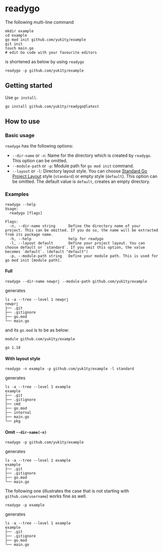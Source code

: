 # readygo

The following multi-line command

```shell
mkdir example
cd example
go mod init github.com/yuk1ty/example
git init
touch main.go
# edit Go code with your favourite editors
```

is shortened as below by using `readygo`

```shell
readygo -p github.com/yuk1ty/example
```

## Getting started

Use `go install`.

```
go install github.com/yuk1ty/readygo@latest
```

## How to use

### Basic usage

`readygo` has the following options:

- `--dir-name` or `-n`: Name for the directory which is created by `readygo`. This option can be omitted.
- `--module-path` or `-p`: Module path for `go mod init` command.
- `--layout` or `-l`: Directory layout style. You can choose [Standard Go Project Layout](https://github.com/golang-standards/project-layout) style (`standard`) or empty style (`default`). This option can be omitted. The default value is `default`, creates an empty directory.

### Examples

```
readygo --help
Usage:
  readygo [flags]

Flags:
  -n, --dir-name string      Define the directory name of your project. This can be omitted. If you do so, the name will be extracted from its package name.
  -h, --help                 help for readygo
  -l, --layout default       Define your project layout. You can choose default or `standard`. If you omit this option, the value becomes `default`. (default "default")
  -p, --module-path string   Define your module path. This is used for go mod init [module path].
```

#### Full

```shell
readygo --dir-name newprj --module-path github.com/yuk1ty/example
```

generates

```shell
ls -a --tree --level 1 newprj
newprj
├── .git
├── .gitignore
├── go.mod
└── main.go
```

and its `go.mod` is to be as below:

```shell
module github.com/yuk1ty/example

go 1.18
```

#### With layout style

```shell
readygo -n example -p github.com/yuk1ty/example -l standard
```

generates

```shell
ls -a --tree --level 1 example
example
├── .git
├── .gitignore
├── cmd
├── go.mod
├── internal
├── main.go
└── pkg
```

#### Omit `--dir-name(-n)`

```shell
readygo -p github.com/yuk1ty/example
```

generates

```shell
ls -a --tree --level 1 example
example
├── .git
├── .gitignore
├── go.mod
└── main.go
```

The following one (illustrates the case that is not starting with `github.com/username`) works fine as well.

```shell
readygo -p example
```

generates

```shell
ls -a --tree --level 1 example
example
├── .git
├── .gitignore
├── go.mod
└── main.go
```

